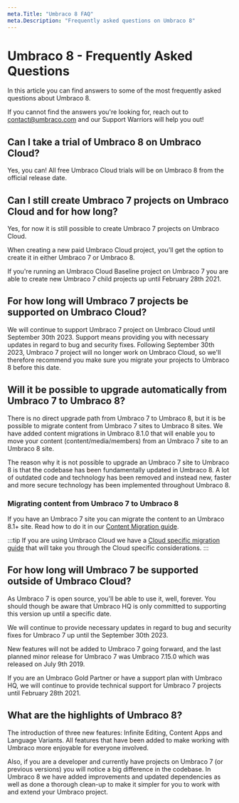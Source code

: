 ```yaml
---
meta.Title: "Umbraco 8 FAQ"
meta.Description: "Frequently asked questions on Umbraco 8"
---
```


# Umbraco 8 - Frequently Asked Questions

In this article you can find answers to some of the most frequently asked questions about Umbraco 8.

If you cannot find the answers you're looking for, reach out to contact@umbraco.com and our Support Warriors will help you out!

## Can I take a trial of Umbraco 8 on Umbraco Cloud?

Yes, you can! All free Umbraco Cloud trials will be on Umbraco 8 from the official release date.

## Can I still create Umbraco 7 projects on Umbraco Cloud and for how long?

Yes, for now it is still possible to create Umbraco 7 projects on Umbraco Cloud.

When creating a new paid Umbraco Cloud project, you’ll get the option to create it in either Umbraco 7 or Umbraco 8.

If you're running an Umbraco Cloud Baseline project on Umbraco 7 you are able to create new Umbraco 7 child projects up until February 28th 2021.

## For how long will Umbraco 7 projects be supported on Umbraco Cloud?

We will continue to support Umbraco 7 project on Umbraco Cloud until September 30th 2023. Support means providing you with necessary updates in regard to bug and security fixes. Following September 30th 2023, Umbraco 7 project will no longer work on Umbraco Cloud, so we'll therefore recommend you make sure you migrate your projects to Umbraco 8 before this date.

## Will it be possible to upgrade automatically from Umbraco 7 to Umbraco 8?

There is no direct upgrade path from Umbraco 7 to Umbraco 8, but it is be possible to migrate content from Umbraco 7 sites to Umbraco 8 sites. We have added content migrations in Umbraco 8.1.0 that will enable you to move your content (content/media/members) from an Umbraco 7 site to an Umbraco 8 site.

The reason why it is not possible to upgrade an Umbraco 7 site to Umbraco 8 is that the codebase has been fundamentally updated in Umbraco 8. A lot of outdated code and technology has been removed and instead new, faster and more secure technology has been implemented throughout Umbraco 8.

### Migrating content from Umbraco 7 to Umbraco 8

If you have an Umbraco 7 site you can migrate the content to an Umbraco 8.1+ site. Read how to do it in our [Content Migration guide](Getting-Started/Setup/Upgrading/migrating-to-v8).

:::tip
If you are using Umbraco Cloud we have a [Cloud specific migration guide](Umbraco-Cloud/Upgrades/Migrating-from-7-to-8) that will take you through the Cloud specific considerations.
:::

## For how long will Umbraco 7 be supported outside of Umbraco Cloud?

As Umbraco 7 is open source, you'll be able to use it, well, forever. You should though be aware that Umbraco HQ is only committed to supporting this version up until a specific date.

We will continue to provide necessary updates in regard to bug and security fixes for Umbraco 7 up until the September 30th 2023.

New features will not be added to Umbraco 7 going forward, and the last planned minor release for Umbraco 7 was Umbraco 7.15.0 which was released on July 9th 2019.

If you are an Umbraco Gold Partner or have a support plan with Umbraco HQ, we will continue to provide technical support for Umbraco 7 projects until February 28th 2021.

## What are the highlights of Umbraco 8?

The introduction of three new features: Infinite Editing, Content Apps and Language Variants. All features that have been added to make working with Umbraco more enjoyable for everyone involved.

Also, if you are a developer and currently have projects on Umbraco 7 (or previous versions) you will notice a big difference in the codebase. In Umbraco 8 we have added improvements and updated dependencies as well as done a thorough clean-up to make it simpler for you to work with and extend your Umbraco project.
